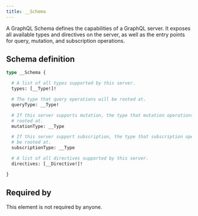 ```yaml
---
title: __Schema
---
```


<p>A GraphQL Schema defines the capabilities of a GraphQL server. It exposes all available types and directives on the server, as well as the entry points for query, mutation, and subscription operations.</p>


## Schema definition
```graphql
type __Schema {

  # A list of all types supported by this server.
  types: [__Type!]! 

  # The type that query operations will be rooted at.
  queryType: __Type! 

  # If this server supports mutation, the type that mutation operations will be 
  # rooted at.
  mutationType: __Type 

  # If this server support subscription, the type that subscription operations will 
  # be rooted at.
  subscriptionType: __Type 

  # A list of all directives supported by this server.
  directives: [__Directive!]! 

}
```
## Required by
This element is not required by anyone.
